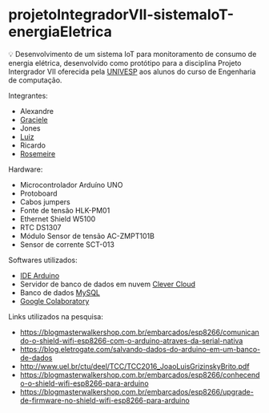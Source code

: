 # projetoIntegradorVII-sistemaIoT-energiaEletrica

💡 Desenvolvimento de um sistema IoT para monitoramento de consumo de energia elétrica, desenvolvido como protótipo para a disciplina Projeto Intergrador VII oferecida
pela [UNIVESP](https://univesp.br/) aos alunos do curso de Engenharia de computação.

Integrantes: 
- Alexandre
- [Graciele](https://github.com/gracieleo)
- Jones
- [Luiz](https://github.com/LuizAntonioBuenoMonteiro)
- Ricardo
- [Rosemeire](https://github.com/meiretrajano)


Hardware: 
- Microcontrolador Arduíno UNO
- Protoboard
- Cabos jumpers
- Fonte de tensão HLK-PM01
- Ethernet Shield W5100
- RTC DS1307
- Módulo Sensor de tensão AC-ZMPT101B
- Sensor de corrente SCT-013


Softwares utilizados: 
- [IDE Arduino](https://www.arduino.cc/en/software)
- Servidor de banco de dados em nuvem [Clever Cloud](https://www.clever-cloud.com/)
- Banco de dados [MySQL](https://www.mysql.com/)
- [Google Colaboratory](https://colab.research.google.com/drive/1YszomCNai-kAfDZEPibzP7FhYetNgJ0m#scrollTo=BX1tcmhHaUPZ)



Links utilizados na pesquisa:
- https://blogmasterwalkershop.com.br/embarcados/esp8266/comunicando-o-shield-wifi-esp8266-com-o-arduino-atraves-da-serial-nativa
- https://blog.eletrogate.com/salvando-dados-do-arduino-em-um-banco-de-dados
- http://www.uel.br/ctu/deel/TCC/TCC2016_JoaoLuisGrizinskyBrito.pdf
- https://blogmasterwalkershop.com.br/embarcados/esp8266/conhecendo-o-shield-wifi-esp8266-para-arduino
- https://blogmasterwalkershop.com.br/embarcados/esp8266/upgrade-de-firmware-no-shield-wifi-esp8266-para-arduino
